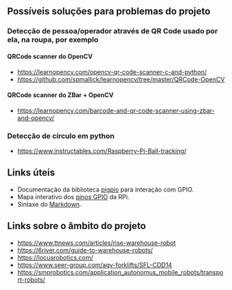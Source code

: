 ## Possíveis soluções para problemas do projeto

### Detecção de pessoa/operador através de QR Code usado por ela, na roupa, por exemplo
#### QRCode scanner do OpenCV
  - https://learnopencv.com/opencv-qr-code-scanner-c-and-python/
  - https://github.com/spmallick/learnopencv/tree/master/QRCode-OpenCV
#### QRCode scanner do ZBar + OpenCV
  - https://learnopencv.com/barcode-and-qr-code-scanner-using-zbar-and-opencv/

### Detecção de círculo em python
  - https://www.instructables.com/Raspberry-Pi-Ball-tracking/

## Links úteis

- Documentação da biblioteca [pigpio](https://abyz.me.uk/rpi/pigpio/) para interação com GPIO.
- Mapa interativo dos [pinos GPIO](https://pinout.xyz/) da RPi.
- Sintaxe do [Markdown](https://www.markdownguide.org/basic-syntax/).

## Links sobre o âmbito do projeto

- https://www.ttnews.com/articles/rise-warehouse-robot
- https://6river.com/guide-to-warehouse-robots/
- https://locusrobotics.com/
- https://www.seer-group.com/agv-forklifts/SFL-CDD14
- https://smprobotics.com/application_autonomus_mobile_robots/transport-robots/
